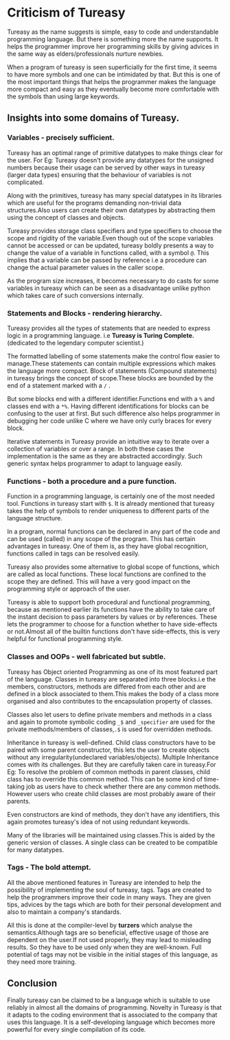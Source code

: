 # Criticism of Tureasy

Tureasy as the name suggests is simple, easy to code and understandable programming language. But there is something more the name supports.
It helps the programmer improve her programming skills by giving advices in the same way as elders/professionals nurture newbies.

When a program of tureasy is seen superficially for the first time, it seems to have more symbols and one can be intimidated by that. But this is one of the most important things that helps the programmer makes the language more compact and easy as they eventually become more comfortable with the symbols than using large keywords.

## Insights into some domains of Tureasy.

 ### Variables - precisely sufficient.
Tureasy has an optimal range of primitive datatypes to make things clear for the user. For Eg: Tureasy doesn't provide any datatypes for the unsigned numbers because their usage can be served by other ways in tureasy (larger data types) ensuring that the behaviour of variables is not complicated.

Along with the primitives, tureasy has many special datatypes in its libraries which are useful for the programs demanding non-trivial data structures.Also users can create their own datatypes by abstracting them using the concept of classes and objects.

Tureasy provides storage class specifiers and type specifiers to choose the scope and rigidity of the variable.Even though out of the scope variables cannot be accessed or can be updated, tureasy boldly presents a way to change the value of a variable in functions called, with a symbol `@`. This implies that a variable can be passed by reference i.e a procedure can change the actual parameter values in the caller scope. 

As the program size increases, it becomes necessary to do casts for some variables in tureasy which can be seen as a disadvantage unlike python which takes care of such conversions internally. 

### Statements and Blocks - rendering  hierarchy.
 Tureasy provides all the types of statements that are needed to express logic  in a programming language. i.e **Tureasy is Turing Complete.** (dedicated to the legendary computer scientist.)
       
The formatted labelling of some statements make the control flow easier to manage.These statements can contain multiple expressions which makes the language more compact. Block of statements (Compound statements) in tureasy brings the concept of scope.These blocks are bounded by the end of a statement marked with a `/` .

But some blocks end with a different identifier.Functions end with a `%` and classes end with a `*%`. Having different identifications for blocks can be confusing to the user at first. But such difference also helps programmer in debugging her code unlike C where we have only curly braces for every block.
 
Iterative statements in Tureasy provide an intuitive way to iterate over a collection of variables or over a range. In both these cases the implementation is the same as they are abstracted accordingly. Such generic syntax helps programmer to adapt to language easily.

### Functions - 	both a procedure and a pure function.

Function in a programming language, is certainly one of the most needed tool. Functions in tureasy start with `$`.  It is already mentioned that tureasy takes the help of symbols to render uniqueness to different parts of the language structure. 

In a program, normal functions can be declared in any part of the code and can be used (called) in any scope of the program. This has certain advantages in tureasy. One of them is, as they have global recognition, functions called in tags can be resolved easily.

Tureasy also provides some alternative to global scope of functions, which are called as local functions. These local functions are confined to the scope they are defined. This will have a very good impact on the programming style or approach of the user.

Tureasy is able to support both procedural and functional programming, because as mentioned earlier its functions have the ability to take care of the instant decision to pass parameters by values or by references. These lets the programmer to choose for a function whether to have side-effects or not.Almost all of the builtin functions don't have side-effects, this is very helpful for functional programming style.

### Classes and OOPs  -  well fabricated but subtle.

Tureasy has Object oriented Programming as one of its most featured part of the language.
Classes in tureasy are separated into three blocks.i.e the members, constructors, methods are differed from each other and are defined 
in a block associated to them.This makes the body of a class more organised and also contributes to the encapsulation property of classes.

Classes also let users to define private members and methods in a class and again to promote symbolic coding `_$` and `_specifier` are used for the private methods/members of classes,`.$` is used for overridden methods.

Inheritance in tureasy is well-defined. Child class constructors have to be paired with some parent constructor, this lets the user to create objects without any irregularity(undeclared variables/objects). Multiple Inheritance comes with its challenges. But they are carefully taken care in tureasy.For Eg: To resolve the problem of common methods in parent classes, child class has to override this common method. This can be some kind of time-taking job as users have to check whether there are any common methods. However users who create child classes are  most probably aware of their parents. 

 Even constructors are kind of methods, they don't have any identifiers, this again promotes tureasy's idea of not using redundant keywords. 

Many of the libraries will be maintained using classes.This is aided by the generic version of classes.
A single class can be created to be compatible for many datatypes.

### Tags - The bold attempt.

All the above mentioned features in Tureasy are intended to help the possibility of implementing the soul of tureasy, tags.
Tags are created to help the programmers improve their code in many ways. They are given tips, advices by the tags which are both for their personal development and also to maintain a company's standards.

All this is done at the compiler-level by **turzers** which analyse the semantics.Although tags are so beneficial, effective usage of those are dependent on the user.If not used properly, they may lead to misleading results. So they have to be used only when they are well-known. Full potential of tags may not be visible in the initial stages of this language, as they need more training.

## Conclusion

Finally tureasy can be claimed to be a language which is suitable to use reliably in almost all the domains of programming. Novelty in Tureasy is that it adapts to the coding environment that is associated to the company that uses this language. It is a self-developing language which becomes more powerful for every single compilation of its code.



 






